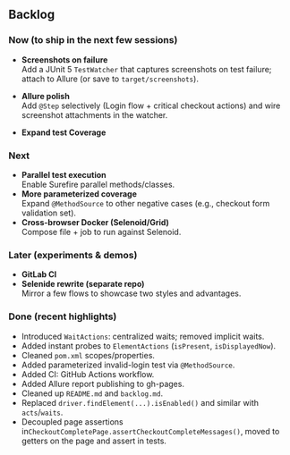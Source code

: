 ## Backlog

### Now (to ship in the next few sessions)

- **Screenshots on failure**  
  Add a JUnit 5 `TestWatcher` that captures screenshots on test failure; attach to Allure (or save to
  `target/screenshots`).

- **Allure polish**  
  Add `@Step` selectively (Login flow + critical checkout actions) and wire screenshot attachments in the
  watcher.
- **Expand test Coverage**

### Next

- **Parallel test execution**  
  Enable Surefire parallel methods/classes.
- **More parameterized coverage**  
  Expand `@MethodSource` to other negative cases (e.g., checkout form validation set).
- **Cross-browser Docker (Selenoid/Grid)**  
  Compose file + job to run against Selenoid.

### Later (experiments & demos)

- **GitLab CI**
- **Selenide rewrite (separate repo)**  
  Mirror a few flows to showcase two styles and advantages.

### Done (recent highlights)

- Introduced `WaitActions`: centralized waits; removed implicit waits.
- Added instant probes to `ElementActions` (`isPresent`, `isDisplayedNow`).
- Cleaned `pom.xml` scopes/properties.
- Added parameterized invalid-login test via `@MethodSource`.
- Added CI: GitHub Actions workflow.
- Added Allure report publishing to gh-pages.
- Cleaned up `README.md` and `backlog.md`.
- Replaced `driver.findElement(...).isEnabled()` and similar with `acts`/`waits`.
- Decoupled page assertions in`CheckoutCompletePage.assertCheckoutCompleteMessages()`, moved to getters on
  the page and assert in tests. 
